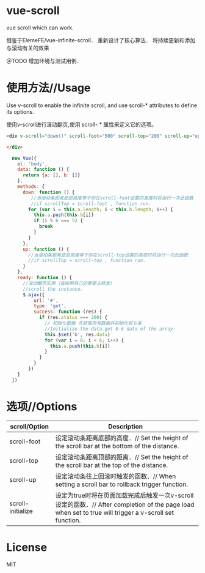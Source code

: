 # vue-scroll
vue scroll which can work.


借鉴于ElemeFE/vue-infinite-scroll．
重新设计了核心算法．
将持续更新和添加与滚动有关的效果


＠TODO 增加环境与测试用例．

# 使用方法//Usage

Use v-scroll to enable the infinite scroll, and use scroll-* attributes to define its options.

使用v-scroll进行滚动翻页,使用 scroll- * 属性来定义它的选项。

```HTML
<div v-scroll="down()" scroll-foot="500" scroll-top="200" scroll-up="up()">

</div>
```

```JavaScript
  new Vue({
    el: 'body',
    data: function () {
      return {a: [], b: []}
    },
    methods: {
      down: function () {
         //当滚动条距离底部高度等于你在scroll-foot设置的高度时将运行一次此函数
         //if scrollTop = scroll-foot , function run.
        for (var i = this.a.length; i < this.b.length; i++) {
          this.a.push(this.b[i])
          if (i % 6 === 5) {
            break
          }
        }
      },
      up: function () {
        //当滚动条距离底部高度等于你在scroll-top设置的高度时将运行一次此函数
        //if scrollTop = scroll-top , function run.
      }
    },
    ready: function () {
      //滚动翻页实例（请按照自己的需要去修改）
      //scroll the instance.
      $.ajax({
          url: '#',
          type: 'get',
          success: function (res) {
            if (res.status === 200) {
              // 初始化数据 先获取所有数据并初始化前６条
              //Initialize the data,get 0-6 data of the array.
              this.$set('b', res.data)
              for (var i = 0; i < 6; i++) {
                this.a.push(this.b[i])
              }
            }
          }
        })
    }
  })
```

# 选项//Options

| scroll/Option | Description |
| ----- | ----- |
| scroll-foot | 设定滚动条距离底部的高度．// Set the height of the scroll bar at the bottom of the distance. |
| scroll-top | 设定滚动条距离顶部的距离．// Set the height of the scroll bar at the top of the distance. |
| scroll-up | 设定滚动条往上回滚时触发的函数．// When setting a scroll bar to rollback trigger function. |
| scroll-initialize | 设定为true时将在页面加载完成后触发一次v-scroll设定的函数．// After completion of the page load when set to true will trigger a v-scroll set function. |

# License

MIT